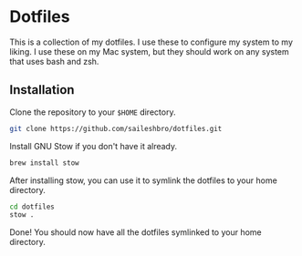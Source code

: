 # Dotfiles

This is a collection of my dotfiles. I use these to configure my system to my liking. I use these on my Mac system, but they should work on any system that uses bash and zsh.

## Installation

Clone the repository to your `$HOME` directory.

```bash
git clone https://github.com/saileshbro/dotfiles.git
```

Install GNU Stow if you don't have it already.

```bash
brew install stow
```

After installing stow, you can use it to symlink the dotfiles to your home directory.

```bash
cd dotfiles
stow .
```

Done! You should now have all the dotfiles symlinked to your home directory.
